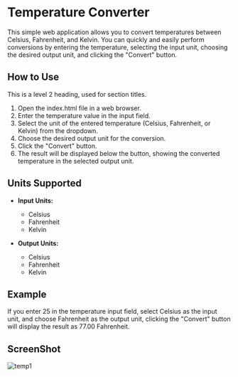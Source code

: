 # Temperature Converter

This simple web application allows you to convert temperatures between Celsius, Fahrenheit, and Kelvin. You can quickly and easily perform conversions by entering the temperature, selecting the input unit, choosing the desired output unit, and clicking the "Convert" button.

## How to Use

This is a level 2 heading, used for section titles.

1. Open the index.html file in a web browser.
2. Enter the temperature value in the input field.
3. Select the unit of the entered temperature (Celsius, Fahrenheit, or Kelvin) from the dropdown.
4. Choose the desired output unit for the conversion.
5. Click the "Convert" button.
6. The result will be displayed below the button, showing the converted temperature in the selected output unit.

## Units Supported

- **Input Units:**
  - Celsius
  - Fahrenheit
  - Kelvin

- **Output Units:**
  - Celsius
  - Fahrenheit
  - Kelvin

## Example

If you enter 25 in the temperature input field, select Celsius as the input unit, and choose Fahrenheit as the output unit, clicking the "Convert" button will display the result as 77.00 Fahrenheit.

## ScreenShot


![temp1](https://github.com/Makarand41/-_-3_temperature_converter/assets/90332486/d97e9500-370a-4468-9f1e-276b8d0d9bc0)

